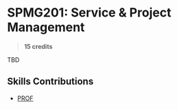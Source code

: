 # SPMG201: Service & Project Management

> **15 credits**

TBD

## Skills Contributions

- [PROF](../skills/prof.md)
